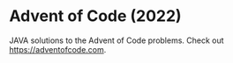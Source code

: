 # Advent of Code (2022)
JAVA solutions to the Advent of Code problems. Check out https://adventofcode.com.
